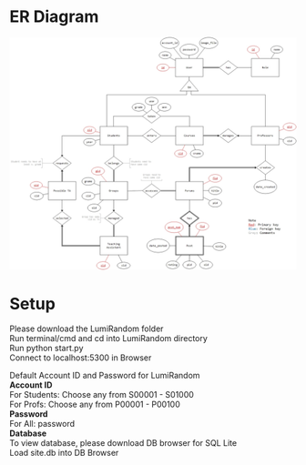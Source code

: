 # ER Diagram
![ER Diagram](https://github.com/joelczk/CS2102-Project/blob/v1.1/ER%20Diagram.jpg)

# Setup

Please download the LumiRandom folder\
Run terminal/cmd and cd into LumiRandom directory\
Run python start.py\
Connect to localhost:5300 in Browser

Default Account ID and Password for LumiRandom\
**Account ID**\
For Students: Choose any from S00001 - S01000\
For Profs: Choose any from P00001 - P00100\
**Password**\
For All: password\
**Database**\
To view database, please download DB browser for SQL Lite\
Load site.db into DB Browser
